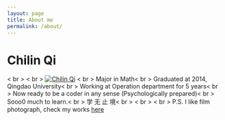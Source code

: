```yaml
---
layout: page
title: About me
permalink: /about/
---
```


# Chilin Qi
< br >
< br >
[![Chilin Qi](https://s1.ax1x.com/2020/07/04/Nvc4oj.th.png)](https://imgchr.com/i/Nvc4oj)
< br >
Major in Math< br >
Graduated at 2014, Qingdao University< br >
Working at Operation department for 5 years< br >
Now ready to be a coder in any sense (Psychologically prepared)< br >
Sooo0 much to learn.< br >
学 无 止 境< br >
< br >
< br >
P.S. I like film photograph, check my works [here](https://music.163.com/#/my/m/music/playlist?id=498314666)



